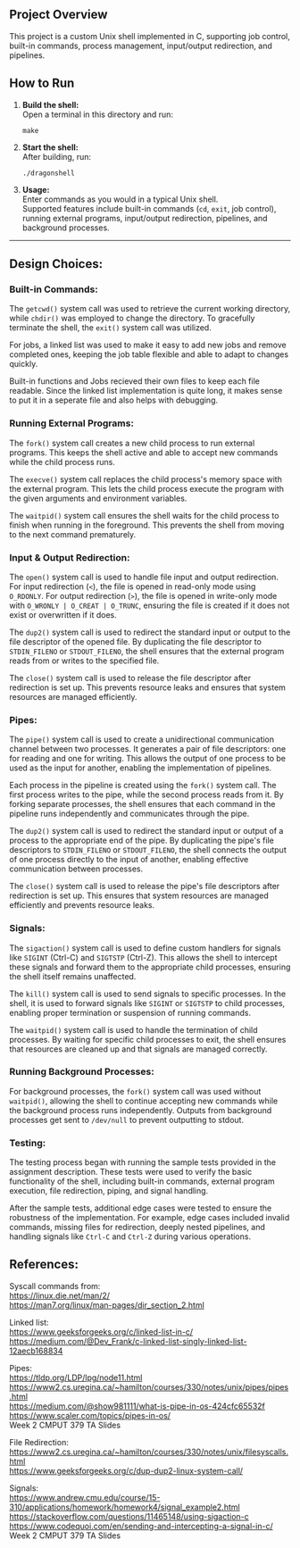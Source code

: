 ## Project Overview

This project is a custom Unix shell implemented in C, supporting job control, built-in commands, process management, input/output redirection, and pipelines.

## How to Run

1. **Build the shell:**  
   Open a terminal in this directory and run:
   ```
   make
   ```

2. **Start the shell:**  
   After building, run:
   ```
   ./dragonshell
   ```

3. **Usage:**  
   Enter commands as you would in a typical Unix shell.  
   Supported features include built-in commands (`cd`, `exit`, job control), running external programs, input/output redirection, pipelines, and background processes.

---

## Design Choices:

### Built-in Commands:

The `getcwd()` system call was used to retrieve the current working directory, while `chdir()` was employed to change the directory. To gracefully terminate the shell, the `exit()` system call was utilized. 

For jobs, a linked list was used to make it easy to add new jobs and remove completed ones, keeping the job table flexible and able to adapt to changes quickly.

Built-in functions and Jobs recieved their own files to keep each file readable. Since the linked list implementation is quite long, it makes sense to put it in a seperate file and also helps with debugging. 

### Running External Programs:

The `fork()` system call creates a new child process to run external programs. This keeps the shell active and able to accept new commands while the child process runs.

The `execve()` system call replaces the child process's memory space with the external program. This lets the child process execute the program with the given arguments and environment variables.

The `waitpid()` system call ensures the shell waits for the child process to finish when running in the foreground. This prevents the shell from moving to the next command prematurely.

### Input & Output Redirection:

The `open()` system call is used to handle file input and output redirection. For input redirection (`<`), the file is opened in read-only mode using `O_RDONLY`. For output redirection (`>`), the file is opened in write-only mode with `O_WRONLY | O_CREAT | O_TRUNC`, ensuring the file is created if it does not exist or overwritten if it does.

The `dup2()` system call is used to redirect the standard input or output to the file descriptor of the opened file. By duplicating the file descriptor to `STDIN_FILENO` or `STDOUT_FILENO`, the shell ensures that the external program reads from or writes to the specified file.

The `close()` system call is used to release the file descriptor after redirection is set up. This prevents resource leaks and ensures that system resources are managed efficiently.

### Pipes:

The `pipe()` system call is used to create a unidirectional communication channel between two processes. It generates a pair of file descriptors: one for reading and one for writing. This allows the output of one process to be used as the input for another, enabling the implementation of pipelines.

Each process in the pipeline is created using the `fork()` system call. The first process writes to the pipe, while the second process reads from it. By forking separate processes, the shell ensures that each command in the pipeline runs independently and communicates through the pipe.

The `dup2()` system call is used to redirect the standard input or output of a process to the appropriate end of the pipe. By duplicating the pipe's file descriptors to `STDIN_FILENO` or `STDOUT_FILENO`, the shell connects the output of one process directly to the input of another, enabling effective communication between processes.

The `close()` system call is used to release the pipe's file descriptors after redirection is set up. This ensures that system resources are managed efficiently and prevents resource leaks.

### Signals:

The `sigaction()` system call is used to define custom handlers for signals like `SIGINT` (Ctrl-C) and `SIGTSTP` (Ctrl-Z). This allows the shell to intercept these signals and forward them to the appropriate child processes, ensuring the shell itself remains unaffected.

The `kill()` system call is used to send signals to specific processes. In the shell, it is used to forward signals like `SIGINT` or `SIGTSTP` to child processes, enabling proper termination or suspension of running commands.

The `waitpid()` system call is used to handle the termination of child processes. By waiting for specific child processes to exit, the shell ensures that resources are cleaned up and that signals are managed correctly.

### Running Background Processes:

For background processes, the `fork()` system call was used without `waitpid()`, allowing the shell to continue accepting new commands while the background process runs independently. Outputs from background processes get sent to `/dev/null` to prevent outputting to stdout.

### Testing:

The testing process began with running the sample tests provided in the assignment description. These tests were used to verify the basic functionality of the shell, including built-in commands, external program execution, file redirection, piping, and signal handling.

After the sample tests, additional edge cases were tested to ensure the robustness of the implementation. For example, edge cases included invalid commands, missing files for redirection, deeply nested pipelines, and handling signals like `Ctrl-C` and `Ctrl-Z` during various operations. 

## References:

Syscall commands from:<br>
https://linux.die.net/man/2/ <br>
https://man7.org/linux/man-pages/dir_section_2.html <br>

Linked list:<br>
https://www.geeksforgeeks.org/c/linked-list-in-c/<br>
https://medium.com/@Dev_Frank/c-linked-list-singly-linked-list-12aecb168834<br>

Pipes:<br>
https://tldp.org/LDP/lpg/node11.html<br>
https://www2.cs.uregina.ca/~hamilton/courses/330/notes/unix/pipes/pipes.html<br>
https://medium.com/@show981111/what-is-pipe-in-os-424cfc65532f<br>
https://www.scaler.com/topics/pipes-in-os/<br>
Week 2 CMPUT 379 TA Slides


File Redirection:<br>
https://www2.cs.uregina.ca/~hamilton/courses/330/notes/unix/filesyscalls.html<br>
https://www.geeksforgeeks.org/c/dup-dup2-linux-system-call/<br>

Signals:<br>
https://www.andrew.cmu.edu/course/15-310/applications/homework/homework4/signal_example2.html <br>
https://stackoverflow.com/questions/11465148/using-sigaction-c <br>
https://www.codequoi.com/en/sending-and-intercepting-a-signal-in-c/<br>
Week 2 CMPUT 379 TA Slides
